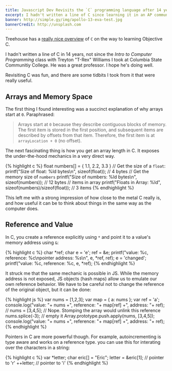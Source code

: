 ```yaml
---
title: Javascript Dev Revisits the `C` programming language after 14 years
excerpt: I hadn't written a line of C since learning it in an AP community college class from the great professor Treyton "T-Rex" Williams.
banner: http://simple.gy/img/apollo-13-eva-test.jpg
bannerCredit: http://unsplash.com
---
```


Treehouse has a [really nice overview](https://teamtreehouse.com/library/objectivec-basics) of `C` on the way to learning Objective C.

I hadn't written a line of C in 14 years, not since the *Intro to Computer Programming* class with Treyton "T-Rex" Williams I took at Columbia State Communitiy College. He was a great professor. I hope he's doing well.

Revisiting C was fun, and there are some tidbits I took from it that were really useful.

## Arrays and Memory Space

The first thing I found interesting was a succinct explanation of why arrays start at `0`. Paraphrased:

> Arrays start at `0` because they describe contiguous blocks of memory. The first item is stored in the first position, and subsequent items are described by offsets from that item. Therefore, the first item is at `arrayLocation + 0` (no offset).

The next fascinating thing is how you get an array length in C. It exposes the under-the-hood mechanics in a very direct way.

{% highlight c %}
float numbers[] = { 1.1, 2.2, 3.3 }
// Get the size of a `float`:
printf("Size of float: %ld bytes\n", sizeof(float)); // 4 bytes
// Get the memory size of `numbers`
printf("Size of numbers: %ld bytes\n", sizeof(numbers)); // 12 bytes
// items in array
printf("Floats in Array: %ld", sizeof(numbers)/sizeof(float)); // 3 items
{% endhighlight %}

This left me with a strong impression of how close to the metal C really is, and how useful it can be to think about things in the same way as the computer does.

## Reference and Value

In C, you create a reference explicitly using `*` and point it to a value's memory address using `&`:

{% highlight c %}
char *ref;
char e = 'e';
ref = &e;
printf("value: %c, reference: %c\npointer address: %s\n", e, *ref, ref);
e = 'changed';
printf("value: %c, reference: %c, e, *ref);
{% endhighlight %}

It struck me that the same mechanic is possible in JS. While the memory address is not exposed, JS objects (hash maps) allow us to emulate our own reference behavior. We have to be careful not to change the reference of the original object, but it can be done:

{% highlight js %}
var nums = [1,2,3];
var map = { a: nums };
var ref = 'a';
console.log("value: "+ nums +", reference: "+ map[ref] +", address: "+ ref);
// nums = [3,4,5]; // Nope. Stomping the array would unlink this reference
nums.splice(-3); // empty it
Array.prototype.push.apply(nums, [3,4,5]);
console.log("value: "+ nums +", reference: "+ map[ref] +", address: "+ ref);
{% endhighlight %}

Pointers in C are more powerful though. For example, autoincrementing is type aware and works on a reference type. you can use this for interating over the characters in a string:

{% highlight c %}
var *letter;
char eric[] = "Eric";
letter = &eric[1];  // pointer to 'r'
++letter;           // pointer to 'i'
{% endhighlight %}
    
    
    